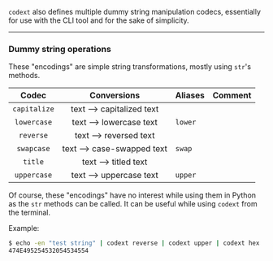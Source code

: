 `codext` also defines multiple dummy string manipulation codecs, essentially for use with the CLI tool and for the sake of simplicity.

-----

### Dummy string operations

These "encodings" are simple string transformations, mostly using `str`'s methods.

**Codec** | **Conversions** | **Aliases** | **Comment**
:---: | :---: | --- | ---
`capitalize` | text --> capitalized text |  | 
`lowercase` | text --> lowercase text | `lower` | 
`reverse` | text --> reversed text |  | 
`swapcase` | text --> case-swapped text | `swap` | 
`title` | text --> titled text |  | 
`uppercase` | text --> uppercase text | `upper` | 

Of course, these "encodings" have no interest while using them in Python as the `str` methods can be called. It can be useful while using `codext` from the terminal.

Example:

```sh
$ echo -en "test string" | codext reverse | codext upper | codext hex
474E495254532054534554
```
